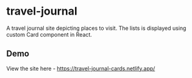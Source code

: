 # travel-journal
A travel journal site depicting places to visit. The lists is displayed using custom Card component in React.

## Demo

View the site here - https://travel-journal-cards.netlify.app/
